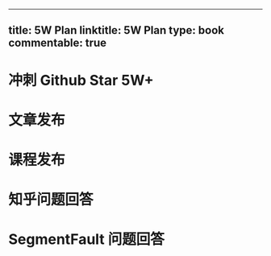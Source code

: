
---
title: 5W Plan
linktitle: 5W Plan
type: book
commentable: true
---

# 冲刺 Github Star 5W+

# 文章发布

# 课程发布

# 知乎问题回答

# SegmentFault 问题回答

    